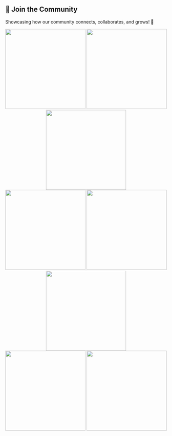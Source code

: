 

## 🚀 Join the Community

Showcasing how our community connects, collaborates, and grows! 🌱

<p align="center">
  <img src="https://github.com/user-attachments/assets/ba98f167-d7f1-455f-a3a1-2fa090b0b703" width="250" />
  <img src="https://github.com/user-attachments/assets/d71e708c-956d-4574-8726-4edea9e25b97" width="250" />
  <img src="https://github.com/user-attachments/assets/e6a0458b-ecb9-4aab-b86c-1db16c862bd6" width="250" />
  <br />
  <img src="https://github.com/user-attachments/assets/2679df65-c442-492d-bdc9-8f309aa2dd0b" width="250" />
  <img src="https://github.com/user-attachments/assets/a1a0ac12-e552-4919-ac70-3b658774ac6c" width="250" />
  <img src="https://github.com/user-attachments/assets/24af9e6d-d00b-4af9-85e6-cb3234cb9522" width="250" />
  <br />
  <img src="https://github.com/user-attachments/assets/3c3a3d86-db2c-4bda-8d9d-61c944dd6df3" width="250" />
  <img src="https://github.com/user-attachments/assets/7bd08833-e76b-4115-97d2-7bb02e5abb3c" width="250" />
</p>
